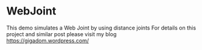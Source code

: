 # WebJoint
This demo simulates a Web Joint by using distance joints
For details on this project and similar post please visit  my blog https://gigadom.wordpress.com/
